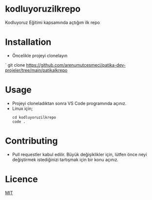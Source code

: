 # kodluyoruzilkrepo
Kodluyoruz Eğitimi kapsamında açtığım ilk repo

# Installation
- Öncelikle projeyi clonelayın

` git clone https://github.com/arenumutcesmeci/patika-dev-projeler/tree/main/patikaIkrepo

# Usage 
- Projeyi cloneladıktan sonra VS Code programında açınız.
- Linux için;
  ```
  cd kodluyoruzilkrepo
  code .
  ```
# Contributing
* Pull requestler kabul edilir. Büyük değişiklikler için, lütfen önce neyi değiştirmek istediğinizi tartışmak için bir konu açınız.

# Licence
[MIT](https://choosealicense.com/licenses/mit/)

